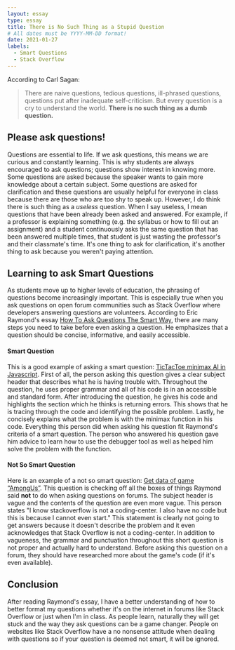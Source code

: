 ```yaml
---
layout: essay
type: essay
title: There is No Such Thing as a Stupid Question
# All dates must be YYYY-MM-DD format!
date: 2021-01-27
labels:
  - Smart Questions
  - Stack Overflow
---
```


According to Carl Sagan:
> There are naive questions, tedious questions, ill-phrased questions, questions put after inadequate self-criticism. But every question is a cry to understand the world. **There is no such thing as a dumb question.**

## Please ask questions!
Questions are essential to life. If we ask questions, this means we are curious and constantly learning. This is why students are always encouraged to ask questions; questions show interest in knowing more. Some questions are asked because the speaker wants to gain more knowledge about a certain subject. Some questions are asked for clarification and these questions are usually helpful for everyone in class because there are those who are too shy to speak up. However, I do think there is such thing as a *useless* question. When I say useless, I mean questions that have been already been asked and answered. For example, if a professor is explaining something (e.g. the syllabus or how to fill out an assignment) and a student continuously asks the same question that has been answered multiple times, that student is just wasting the professor's and their classmate's time. It's one thing to ask for clarification, it's another thing to ask because you weren't paying attention.

## Learning to ask Smart Questions
As students move up to higher levels of education, the phrasing of questions become increasingly important. This is especially true when you ask questions on open forum communities such as Stack Overflow where developers answering questions are volunteers. According to Eric Raymond's essay [How To Ask Questions The Smart Way](http://www.catb.org/esr/faqs/smart-questions.html), there are many steps you need to take before even asking a question. He emphasizes that a question should be concise, informative, and easily accessible.
#### Smart Question
This is a good example of asking a smart question: [TicTacToe minimax AI in Javascript](https://stackoverflow.com/questions/37123615/tictactoe-minimax-ai-in-javascript). First of all, the person asking this question gives a clear subject header that describes what he is having trouble with. Throughout the question, he uses proper grammar and all of his code is in an accessible and standard form. After introducing the question, he gives his code and highlights the section which he thinks is returning errors. This shows that he is tracing through the code and identifying the possible problem. Lastly, he concisely explains what the problem is with the minimax function in his code. Everything this person did when asking his question fit Raymond's criteria of a smart question. The person who answered his question gave him advice to learn how to use the  debugger tool as well as helped him solve the problem with the function.
#### Not So Smart Question
Here is an example of a not so smart question: [Get data of game “AmongUs”](https://stackoverflow.com/questions/63403374/get-data-of-game-amongus).
This question is checking off all the boxes of things Raymond said **not** to do when asking questions on forums. The subject header is vague and the contents of the question are even more vague. This person states "I know stackoverflow is not a coding-center. I also have no code but this is because I cannot even start." This statement is clearly not going to get answers because it doesn't describe the problem and it even acknowledges that Stack Overflow is not a coding-center. In addition to vagueness, the grammar and punctuation throughout this short question is not proper and actually hard to understand. Before asking this question on a forum, they should have researched more about the game's code (if it's even available).

## Conclusion
After reading Raymond's essay, I have a better understanding of how to better format my questions whether it's on the internet in forums like Stack Overflow or just when I'm in class. As people learn, naturally they will get stuck and the way they ask questions can be a game changer. People on websites like Stack Overflow have a no nonsense attitude when dealing with questions so if your question is deemed not smart, it will be ignored.
